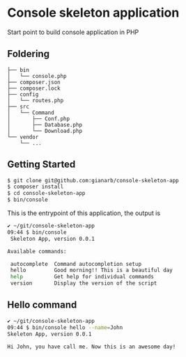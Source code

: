 # Console skeleton application
Start point to build console application in PHP

## Foldering
```
├── bin
│   └── console.php
├── composer.json
├── composer.lock
├── config
│   └── routes.php
├── src
│   └── Command
│       ├── Conf.php
│       ├── Database.php
│       └── Download.php
└── vendor
    └── ...
```

## Getting Started
```bash
$ git clone git@github.com:gianarb/console-skeleton-app
$ composer install
$ cd console-skeleton-app
$ bin/console
```
This is the entrypoint of this application, the output is
```bash
✔ ~/git/console-skeleton-app
09:44 $ bin/console
 Skeleton App, version 0.0.1

Available commands:

 autocomplete  Command autocompletion setup
 hello         Good morning!! This is a beautiful day
 help          Get help for individual commands
 version       Display the version of the script
```

## Hello command
```bash
✔ ~/git/console-skeleton-app 
09:44 $ bin/console hello --name=John
Skeleton App, version 0.0.1

Hi John, you have call me. Now this is an awesome day!
```

